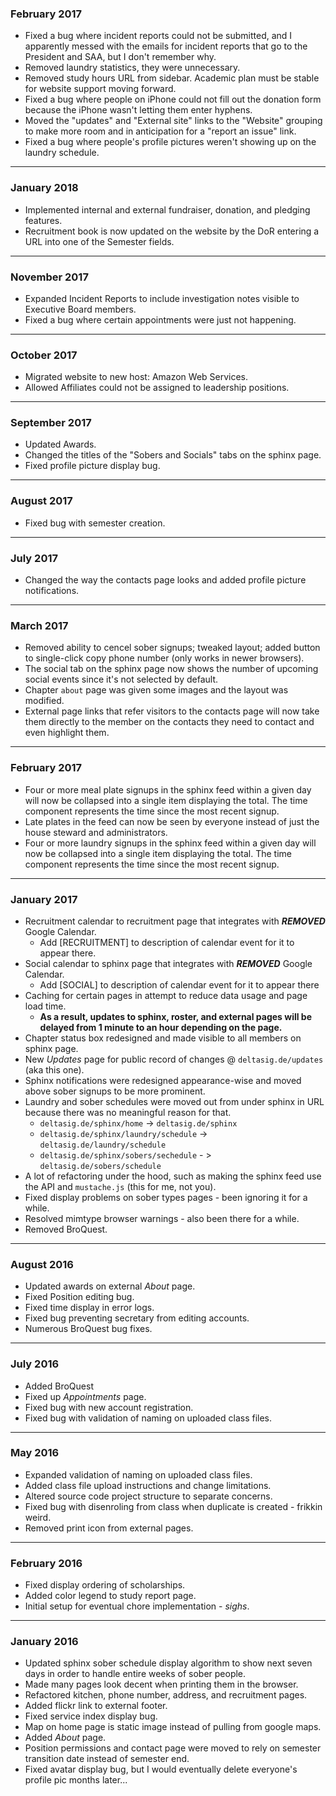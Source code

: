﻿### February 2017

- Fixed a bug where incident reports could not be submitted, and I apparently messed with the emails for incident reports that go to the President and SAA, but I don't remember why.
- Removed laundry statistics, they were unnecessary.
- Removed study hours URL from sidebar. Academic plan must be stable for website support moving forward.
- Fixed a bug where people on iPhone could not fill out the donation form because the iPhone wasn't letting them enter hyphens.
- Moved the "updates" and "External site" links to the "Website" grouping to make more room and in anticipation for a "report an issue" link.
- Fixed a bug where people's profile pictures weren't showing up on the laundry schedule.

---

### January 2018

- Implemented internal and external fundraiser, donation, and pledging features.
- Recruitment book is now updated on the website by the DoR entering a URL into one of the Semester fields.

---

### November 2017

- Expanded Incident Reports to include investigation notes visible to Executive Board members.
- Fixed a bug where certain appointments were just not happening.

---

### October 2017

- Migrated website to new host: Amazon Web Services.
- Allowed Affiliates could not be assigned to leadership positions.

---

### September 2017

- Updated Awards.
- Changed the titles of the "Sobers and Socials" tabs on the sphinx page.
- Fixed profile picture display bug.

---

### August 2017

- Fixed bug with semester creation.

---

### July 2017

- Changed the way the contacts page looks and added profile picture notifications.

---

### March 2017

- Removed ability to cencel sober signups; tweaked layout; added button to single-click copy phone number (only works in newer browsers).
- The social tab on the sphinx page now shows the number of upcoming social events since it's not selected by default.
- Chapter `about` page was given some images and the layout was modified.
- External page links that refer visitors to the contacts page will now take them directly to the member on the contacts they need to contact 
  and even highlight them.

---

### February 2017

- Four or more meal plate signups in the sphinx feed within a given day will now be collapsed into a single item displaying the total.
  The time component represents the time since the most recent signup.
- Late plates in the feed can now be seen by everyone instead of just the house steward and administrators.
- Four or more laundry signups in the sphinx feed within a given day will now be collapsed into a single item displaying the total.
  The time component represents the time since the most recent signup.

---

### January 2017


- Recruitment calendar to recruitment page that integrates with ***REMOVED*** Google Calendar.
  - Add [RECRUITMENT] to description of calendar event for it to appear there.
- Social calendar to sphinx page that integrates with ***REMOVED*** Google Calendar.
  - Add [SOCIAL] to description of calendar event for it to appear there
- Caching for certain pages in attempt to reduce data usage and page load time.
  - **As a result, updates to sphinx, roster, and external pages will be delayed from 1 minute to an hour depending on the page.**
- Chapter status box redesigned and made visible to all members on sphinx page.
- New *Updates* page for public record of changes @ `deltasig.de/updates` (aka this one).
- Sphinx notifications were redesigned appearance-wise and moved above sober signups to be more prominent.
- Laundry and sober schedules were moved out from under sphinx in URL because there was no meaningful reason for that.
  - `deltasig.de/sphinx/home` -> `deltasig.de/sphinx`
  - `deltasig.de/sphinx/laundry/schedule` -> `deltasig.de/laundry/schedule`
  - `deltasig.de/sphinx/sobers/sechedule` - > `deltasig.de/sobers/schedule`
- A lot of refactoring under the hood, such as making the sphinx feed use the API and `mustache.js` (this for me, not you).
- Fixed display problems on sober types pages - been ignoring it for a while.
- Resolved mimtype browser warnings - also been there for a while.
- Removed BroQuest.

---

### August 2016

- Updated awards on external *About* page.
- Fixed Position editing bug.
- Fixed time display in error logs.
- Fixed bug preventing secretary from editing accounts.
- Numerous BroQuest bug fixes.

---

### July 2016

- Added BroQuest
- Fixed up *Appointments* page.
- Fixed bug with new account registration.
- Fixed bug with validation of naming on uploaded class files.

---

### May 2016

- Expanded validation of naming on uploaded class files.
- Added class file upload instructions and change limitations.
- Altered source code project structure to separate concerns.
- Fixed bug with disenroling from class when duplicate is created - frikkin weird.
- Removed print icon from external pages.

---

### February 2016

- Fixed display ordering of scholarships.
- Added color legend to study report page.
- Initial setup for eventual chore implementation - *sighs*.

---

### January 2016

- Updated sphinx sober schedule display algorithm to show next seven days in order to handle entire weeks of sober people.
- Made many pages look decent when printing them in the browser.
- Refactored kitchen, phone number, address, and recruitment pages.
- Added flickr link to external footer.
- Fixed service index display bug.
- Map on home page is static image instead of pulling from google maps.
- Added *About* page.
- Position permissions and contact page were moved to rely on semester transition date instead of semester end.
- Fixed avatar display bug, but I would eventually delete everyone's profile pic months later...
